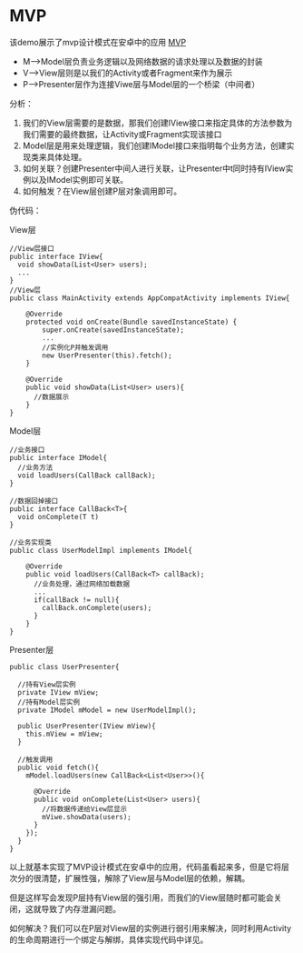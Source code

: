 # MVP
该demo展示了mvp设计模式在安卓中的应用
[MVP](https://github.com/pengfeigao/MVP/blob/master/snapshoot/mvp.gif)
- M-->Model层负责业务逻辑以及网络数据的请求处理以及数据的封装
- V-->View层则是以我们的Activity或者Fragment来作为展示
- P-->Presenter层作为连接Viwe层与Model层的一个桥梁（中间者）

分析：
1. 我们的View层需要的是数据，那我们创建IView接口来指定具体的方法参数为我们需要的最终数据，让Activity或Fragment实现该接口
2. Model层是用来处理逻辑，我们创建IModel接口来指明每个业务方法，创建实现类来具体处理。
3. 如何关联？创建Presenter中间人进行关联，让Presenter中t同时持有IView实例以及IModel实例即可关联。
4. 如何触发？在View层创建P层对象调用即可。

伪代码：

View层
```
//View层接口
public interface IView{
  void showData(List<User> users);
  ...
}
//View层
public class MainActivity extends AppCompatActivity implements IView{

    @Override
    protected void onCreate(Bundle savedInstanceState) {
        super.onCreate(savedInstanceState);
        ...
        //实例化P并触发调用
        new UserPresenter(this).fetch();
    }
    
    @Override
    public void showData(List<User> users){
      //数据展示
    }
}
```
Model层
```
//业务接口
public interface IModel{
  //业务方法
  void loadUsers(CallBack callBack);
}

//数据回掉接口
public interface CallBack<T>{
  void onComplete(T t)
}

//业务实现类
public class UserModelImpl implements IModel{
  
    @Override
    public void loadUsers(CallBack<T> callBack);
      //业务处理，通过网络加载数据
      ...
      if(callBack != null){
        callBack.onComplete(users);
      }
    }
}
```
Presenter层
```
public class UserPresenter{

  //持有View层实例
  private IView mView;
  //持有Model层实例
  private IModel mModel = new UserModelImpl();
  
  public UserPresenter(IView mView){
    this.mView = mView;
  }
  
  //触发调用
  public void fetch(){
    mModel.loadUsers(new CallBack<List<User>>(){
    
      @Override
      public void onComplete(List<User> users){
        //将数据传递给View层显示
        mViwe.showData(users);
      }
    });
  }
}
```

以上就基本实现了MVP设计模式在安卓中的应用，代码虽看起来多，但是它将层次分的很清楚，扩展性强，解除了View层与Model层的依赖，解耦。

但是这样写会发现P层持有View层的强引用，而我们的View层随时都可能会关闭，这就导致了内存泄漏问题。

如何解决？我们可以在P层对View层的实例进行弱引用来解决，同时利用Activity的生命周期进行一个绑定与解绑，具体实现代码中详见。
